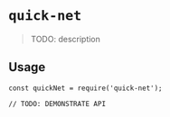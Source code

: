 # `quick-net`

> TODO: description

## Usage

```
const quickNet = require('quick-net');

// TODO: DEMONSTRATE API
```
